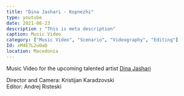 ```yaml
---
title: "Dina Jashari - Kopnezhi"
type: youtube
date: 2021-06-23
description : "This is meta description"
caption: Music Video
category: ["Music Video", "Scenario", "Videography", "Editing"]
Id: xM4E7L2uOaQ
location: Macedonia
---
```


Music Video for the upcoming talented artist [Dina Jashari](https://www.instagram.com/dinqee/)

Director and Camera: Kristijan Karadzovski  
Editor: Andrej Risteski
